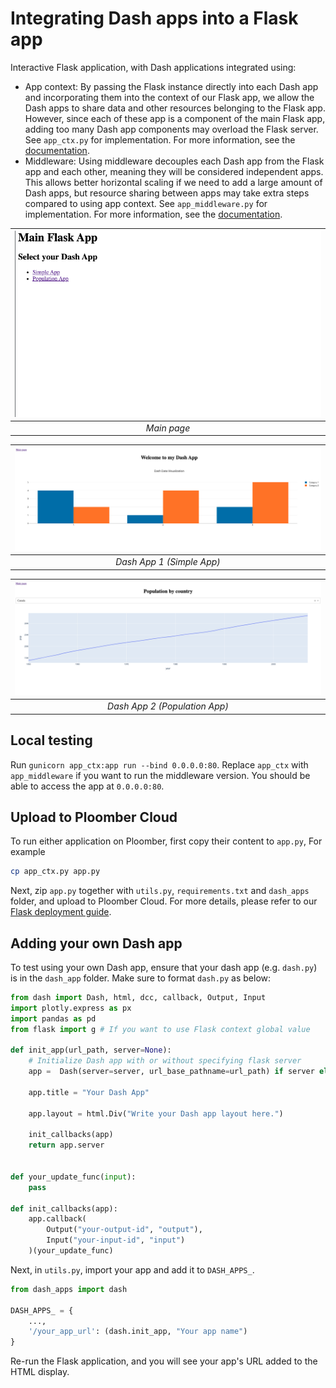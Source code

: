 # Integrating Dash apps into a Flask app

Interactive Flask application, with Dash applications integrated using:
- App context: By passing the Flask instance directly into each Dash app and incorporating them into the context of our Flask app, we allow the Dash apps to share data and other resources belonging to the Flask app. However, since each of these app is a component of the main Flask app, adding too many Dash app components may overload the Flask server. See `app_ctx.py` for implementation. For more information, see the [documentation](https://flask.palletsprojects.com/en/2.3.x/appcontext/).
- Middleware: Using middleware decouples each Dash app from the Flask app and each other, meaning they will be considered independent apps. This allows better horizontal scaling if we need to add a large amount of Dash apps, but resource sharing between apps may take extra steps compared to using app context. See `app_middleware.py` for implementation. For more information, see the [documentation](https://flask.palletsprojects.com/en/2.3.x/patterns/appdispatch/).


|![Main page](app.png)|
|:--:| 
| *Main page* |

|![](app_dash1.png)|
|:--:| 
| *Dash App 1 (Simple App)* |

|![](app_dash2.png)|
|:--:| 
|*Dash App 2 (Population App)*|

## Local testing

Run `gunicorn app_ctx:app run --bind 0.0.0.0:80`. Replace `app_ctx` with `app_middleware` if you want to run the middleware version. You should be able to access the app at `0.0.0.0:80`.

## Upload to Ploomber Cloud

To run either application on Ploomber, first copy their content to `app.py`, For example
```bash
cp app_ctx.py app.py
```

Next, zip `app.py` together with `utils.py`, `requirements.txt` and `dash_apps` folder, and upload to Ploomber Cloud. For more details, please refer to our [Flask deployment guide](https://docs.cloud.ploomber.io/en/latest/apps/flask.html).

## Adding your own Dash app

To test using your own Dash app, ensure that your dash app (e.g. `dash.py`) is in the `dash_app` folder. Make sure to format `dash.py` as below:
```python
from dash import Dash, html, dcc, callback, Output, Input
import plotly.express as px
import pandas as pd
from flask import g # If you want to use Flask context global value

def init_app(url_path, server=None):
    # Initialize Dash app with or without specifying flask server
    app =  Dash(server=server, url_base_pathname=url_path) if server else Dash(requests_pathname_prefix=url_path)

    app.title = "Your Dash App"

    app.layout = html.Div("Write your Dash app layout here.")

    init_callbacks(app)
    return app.server


def your_update_func(input):
    pass

def init_callbacks(app):
    app.callback(
        Output("your-output-id", "output"), 
        Input("your-input-id", "input")
    )(your_update_func)
```

Next, in `utils.py`, import your app and add it to `DASH_APPS_`. 
```python
from dash_apps import dash

DASH_APPS_ = {
    ...,
    '/your_app_url': (dash.init_app, "Your app name")
}
```

Re-run the Flask application, and you will see your app's URL added to the HTML display.
